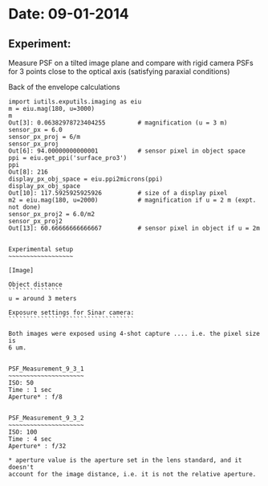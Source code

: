 Date: 09-01-2014
================

Experiment: 
-----------
Measure PSF on a tilted image plane and compare with rigid camera PSFs for 3 
points close to the optical axis (satisfying paraxial conditions)


Back of the envelope calculations
~~~~~~~~~~~~~~~~~~~~~~~~~~~~~~~~~
import iutils.exputils.imaging as eiu
m = eiu.mag(180, u=3000)                  
m
Out[3]: 0.06382978723404255         # magnification (u = 3 m)
sensor_px = 6.0
sensor_px_proj = 6/m
sensor_px_proj
Out[6]: 94.00000000000001           # sensor pixel in object space
ppi = eiu.get_ppi('surface_pro3')
ppi
Out[8]: 216
display_px_obj_space = eiu.ppi2microns(ppi)
display_px_obj_space
Out[10]: 117.5925925925926          # size of a display pixel
m2 = eiu.mag(180, u=2000)           # magnification if u = 2 m (expt. not done)
sensor_px_proj2 = 6.0/m2
sensor_px_proj2
Out[13]: 60.66666666666667          # sensor pixel in object if u = 2m


Experimental setup
~~~~~~~~~~~~~~~~~~

[Image]

Object distance
```````````````
u = around 3 meters

Exposure settings for Sinar camera:
```````````````````````````````````

Both images were exposed using 4-shot capture .... i.e. the pixel size is
6 um.


PSF_Measurement_9_3_1
~~~~~~~~~~~~~~~~~~~~~
ISO: 50
Time : 1 sec
Aperture* : f/8


PSF_Measurement_9_3_2
~~~~~~~~~~~~~~~~~~~~~
ISO: 100
Time : 4 sec
Aperture* : f/32

* aperture value is the aperture set in the lens standard, and it doesn't
account for the image distance, i.e. it is not the relative aperture.